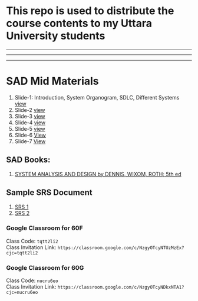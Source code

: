 # This repo is used to distribute the course contents to my Uttara University students
<hr><hr><hr>

# SAD Mid Materials
1. Slide-1: Introduction, System Organogram, SDLC, Different Systems [view](https://docs.google.com/presentation/d/1mIi6vTIvwgBqjnDFmLcP3Nv44DeweEUM/edit?usp=sharing&ouid=114419490922214411323&rtpof=true&sd=true)
1. Slide-2 [view](https://docs.google.com/presentation/d/1GgosU7TdCtqq1D0HfrqQDDtgK2a9oF-b/edit?usp=sharing&ouid=114419490922214411323&rtpof=true&sd=true)
1. Slide-3 [view](https://docs.google.com/presentation/d/13CNMUaoAgGuJWlhCoj8_T16uPVne7IHy/edit?usp=sharing&ouid=114419490922214411323&rtpof=true&sd=true)
1. Slide-4 [view](https://docs.google.com/presentation/d/1b8jbaOxU0Hse3ybMERHTZk6eM2KP6ZaU/edit?usp=sharing&ouid=114419490922214411323&rtpof=true&sd=true)
2. Slide-5 [view](https://docs.google.com/presentation/d/1pkyvJljBFrCPQUYo1pZYWXlLaVUiFShf/edit?usp=sharing&ouid=114419490922214411323&rtpof=true&sd=true)
3. Slide-6 [View](https://docs.google.com/presentation/d/1M3Y2Yr_YYggDcSXEwQymXtJTPRYNxeP7/edit?usp=sharing&ouid=114419490922214411323&rtpof=true&sd=true)
4. Slide-7 [View](https://docs.google.com/presentation/d/1S2rU2ggBj1eK-TLrTq7WMwbFKQsGpSy1/edit?usp=sharing&ouid=114419490922214411323&rtpof=true&sd=true)

## SAD Books:
1. [SYSTEM ANALYSIS AND DESIGN by DENNIS, WIXOM, ROTH; 5th ed](https://drive.google.com/file/d/1Rfrsm6MMfd2WLhtLbS7s1kE2azQ4yFWR/view?usp=sharing)

## Sample SRS Document
1. [SRS 1](https://www.reqview.com/papers/ReqView-Example_Software_Requirements_Specification_SRS_Document.pdf)
2. [SRS 2](https://m.mu.edu.sa/sites/default/files/content/2019/10/Final%20report.pdf)

### Google Classroom for 60F
Class Code: `tqtt2li2`    <br>
Class Invitation Link: `https://classroom.google.com/c/NzgyOTcyNTUzMzEx?cjc=tqtt2li2`

### Google Classroom for 60G
Class Code: `nucru6eo`    <br>
Class Invitation Link: `https://classroom.google.com/c/NzgyOTcyNDkxNTA1?cjc=nucru6eo`

